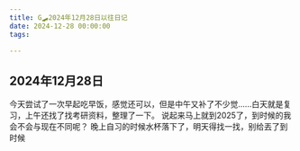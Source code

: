 ```yaml
---
title: G🛹2024年12月28日以往日记
date: 2024-12-28 00:00:00
tags:

---
```


## 2024年12月28日
今天尝试了一次早起吃早饭，感觉还可以，但是中午又补了不少觉……白天就是复习，上午还找了找考研资料，整理了一下。
说起来马上就到2025了，到时候的我会不会与现在不同呢？
晚上自习的时候水杯落下了，明天得找一找，别给丟了到时候